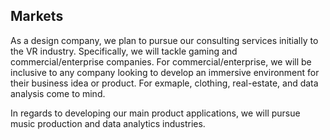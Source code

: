 ## Markets
As a design company, we plan to pursue our consulting services initially to the VR industry. Specifically, we will tackle gaming and commercial/enterprise companies. For commercial/enterprise, we will be inclusive to any company looking to develop an immersive environment for their business idea or product. For exmaple, clothing, real-estate, and data analysis come to mind.

In regards to developing our main product applications, we will pursue music production and data analytics industries.
